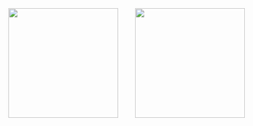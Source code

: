<div align="center">
  <img align="left" height="220px" src="https://github-readme-stats.vercel.app/api?username=HibiKier&include_all_commits=true&count_private-true&custom_title=HibiKier%20GitHub%20Stats&line_height=30&show_icons=true&hide_border=true&bg_color=192133&title_color=efb752&icon_color=efb752&text_color=70bed9" />
  <img height="220px" src="https://github-readme-stats.vercel.app/api/top-langs/?username=HibiKier&layout=compact&langs_count=6&text_color=70bed9&icon_color=fff&title_color=efb752&bg_color=192133&theme=graywhite" />
</div>
